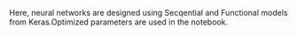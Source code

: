 Here, neural networks are designed using Secqential and Functional models from Keras.Optimized parameters are used in the notebook.
